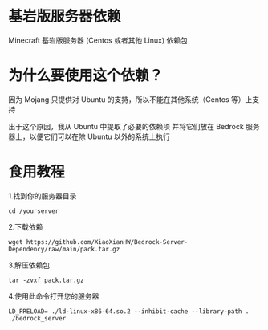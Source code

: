 # 基岩版服务器依赖
Minecraft 基岩版服务器 (Centos 或者其他 Linux) 依赖包

# 为什么要使用这个依赖？
因为 Mojang 只提供对 Ubuntu 的支持，所以不能在其他系统（Centos 等）上支持

出于这个原因，我从 Ubuntu 中提取了必要的依赖项
并将它们放在 Bedrock 服务器上，以便它们可以在除 Ubuntu 以外的系统上执行

# 食用教程
1.找到你的服务器目录
<pre><code>cd /yourserver
</code></pre>

2.下载依赖
<pre><code>wget https://github.com/XiaoXianHW/Bedrock-Server-Dependency/raw/main/pack.tar.gz
</code></pre>

3.解压依赖包
<pre><code>tar -zvxf pack.tar.gz
</code></pre>

4.使用此命令打开您的服务器
<pre><code>LD_PRELOAD= ./ld-linux-x86-64.so.2 --inhibit-cache --library-path . ./bedrock_server
</code></pre>
